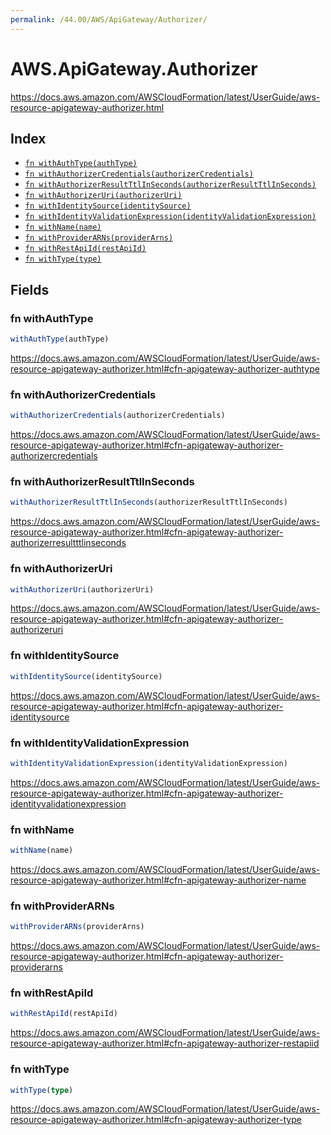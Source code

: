 ```yaml
---
permalink: /44.00/AWS/ApiGateway/Authorizer/
---
```


# AWS.ApiGateway.Authorizer

https://docs.aws.amazon.com/AWSCloudFormation/latest/UserGuide/aws-resource-apigateway-authorizer.html

## Index

* [`fn withAuthType(authType)`](#fn-withauthtype)
* [`fn withAuthorizerCredentials(authorizerCredentials)`](#fn-withauthorizercredentials)
* [`fn withAuthorizerResultTtlInSeconds(authorizerResultTtlInSeconds)`](#fn-withauthorizerresultttlinseconds)
* [`fn withAuthorizerUri(authorizerUri)`](#fn-withauthorizeruri)
* [`fn withIdentitySource(identitySource)`](#fn-withidentitysource)
* [`fn withIdentityValidationExpression(identityValidationExpression)`](#fn-withidentityvalidationexpression)
* [`fn withName(name)`](#fn-withname)
* [`fn withProviderARNs(providerArns)`](#fn-withproviderarns)
* [`fn withRestApiId(restApiId)`](#fn-withrestapiid)
* [`fn withType(type)`](#fn-withtype)

## Fields

### fn withAuthType

```ts
withAuthType(authType)
```

https://docs.aws.amazon.com/AWSCloudFormation/latest/UserGuide/aws-resource-apigateway-authorizer.html#cfn-apigateway-authorizer-authtype

### fn withAuthorizerCredentials

```ts
withAuthorizerCredentials(authorizerCredentials)
```

https://docs.aws.amazon.com/AWSCloudFormation/latest/UserGuide/aws-resource-apigateway-authorizer.html#cfn-apigateway-authorizer-authorizercredentials

### fn withAuthorizerResultTtlInSeconds

```ts
withAuthorizerResultTtlInSeconds(authorizerResultTtlInSeconds)
```

https://docs.aws.amazon.com/AWSCloudFormation/latest/UserGuide/aws-resource-apigateway-authorizer.html#cfn-apigateway-authorizer-authorizerresultttlinseconds

### fn withAuthorizerUri

```ts
withAuthorizerUri(authorizerUri)
```

https://docs.aws.amazon.com/AWSCloudFormation/latest/UserGuide/aws-resource-apigateway-authorizer.html#cfn-apigateway-authorizer-authorizeruri

### fn withIdentitySource

```ts
withIdentitySource(identitySource)
```

https://docs.aws.amazon.com/AWSCloudFormation/latest/UserGuide/aws-resource-apigateway-authorizer.html#cfn-apigateway-authorizer-identitysource

### fn withIdentityValidationExpression

```ts
withIdentityValidationExpression(identityValidationExpression)
```

https://docs.aws.amazon.com/AWSCloudFormation/latest/UserGuide/aws-resource-apigateway-authorizer.html#cfn-apigateway-authorizer-identityvalidationexpression

### fn withName

```ts
withName(name)
```

https://docs.aws.amazon.com/AWSCloudFormation/latest/UserGuide/aws-resource-apigateway-authorizer.html#cfn-apigateway-authorizer-name

### fn withProviderARNs

```ts
withProviderARNs(providerArns)
```

https://docs.aws.amazon.com/AWSCloudFormation/latest/UserGuide/aws-resource-apigateway-authorizer.html#cfn-apigateway-authorizer-providerarns

### fn withRestApiId

```ts
withRestApiId(restApiId)
```

https://docs.aws.amazon.com/AWSCloudFormation/latest/UserGuide/aws-resource-apigateway-authorizer.html#cfn-apigateway-authorizer-restapiid

### fn withType

```ts
withType(type)
```

https://docs.aws.amazon.com/AWSCloudFormation/latest/UserGuide/aws-resource-apigateway-authorizer.html#cfn-apigateway-authorizer-type